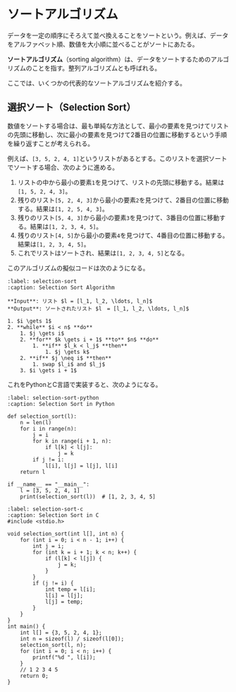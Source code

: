 # ソートアルゴリズム

データを一定の順序にそろえて並べ換えることをソートという。例えば、データをアルファベット順、数値を大小順に並べることがソートにあたる。

**ソートアルゴリズム**（sorting algorithm）は、データをソートするためのアルゴリズムのことを指す。整列アルゴリズムとも呼ばれる。

ここでは、いくつかの代表的なソートアルゴリズムを紹介する。

## 選択ソート（Selection Sort）

数値をソートする場合は、最も単純な方法として、最小の要素を見つけてリストの先頭に移動し、次に最小の要素を見つけて2番目の位置に移動するという手順を繰り返すことが考えられる。

例えば、`[3, 5, 2, 4, 1]`というリストがあるとする。このリストを選択ソートでソートする場合、次のように進める。

1. リストの中から最小の要素`1`を見つけて、リストの先頭に移動する。結果は`[1, 5, 2, 4, 3]`。
2. 残りのリスト`[5, 2, 4, 3]`から最小の要素`2`を見つけて、2番目の位置に移動する。結果は`[1, 2, 5, 4, 3]`。
3. 残りのリスト`[5, 4, 3]`から最小の要素`3`を見つけて、3番目の位置に移動する。結果は`[1, 2, 3, 4, 5]`。
4. 残りのリスト`[4, 5]`から最小の要素`4`を見つけて、4番目の位置に移動する。結果は`[1, 2, 3, 4, 5]`。
5. これでリストはソートされ、結果は`[1, 2, 3, 4, 5]`となる。

このアルゴリズムの擬似コードは次のようになる。

```{prf:algorithm} selection sort
:label: selection-sort  
:caption: Selection Sort Algorithm

**Input**: リスト $l = [l_1, l_2, \ldots, l_n]$
**Output**: ソートされたリスト $l　= [l_1, l_2, \ldots, l_n]$

1. $i \gets 1$
2. **while** $i < n$ **do**
    1. $j \gets i$
    2. **for** $k \gets i + 1$ **to** $n$ **do**
        1. **if** $l_k < l_j$ **then**
            1. $j \gets k$
    2. **if** $j \neq i$ **then**
        1. swap $l_i$ and $l_j$
    3. $i \gets i + 1$
```

これをPythonとC言語で実装すると、次のようになる。

```{code} python
:label: selection-sort-python
:caption: Selection Sort in Python

def selection_sort(l):
    n = len(l)
    for i in range(n):
        j = i
        for k in range(i + 1, n):
            if l[k] < l[j]:
                j = k
        if j != i:  
            l[i], l[j] = l[j], l[i]
    return l

if __name__ == "__main__":
    l = [3, 5, 2, 4, 1]
    print(selection_sort(l))  # [1, 2, 3, 4, 5]

```

```{code} c
:label: selection-sort-c
:caption: Selection Sort in C
#include <stdio.h>

void selection_sort(int l[], int n) {
    for (int i = 0; i < n - 1; i++) {
        int j = i;
        for (int k = i + 1; k < n; k++) {
            if (l[k] < l[j]) {
                j = k;
            }
        }
        if (j != i) {
            int temp = l[i];
            l[i] = l[j];
            l[j] = temp;
        }
    }
}
int main() {
    int l[] = {3, 5, 2, 4, 1};
    int n = sizeof(l) / sizeof(l[0]);
    selection_sort(l, n);
    for (int i = 0; i < n; i++) {
        printf("%d ", l[i]);
    }
    // 1 2 3 4 5
    return 0;
}